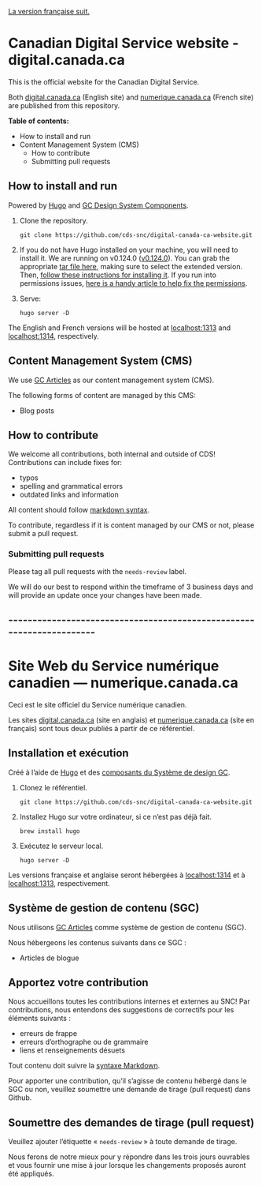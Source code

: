 [La version française suit.](#---------------------------------------------------------------------)

# Canadian Digital Service website - digital.canada.ca

This is the official website for the Canadian Digital Service. 

Both [digital.canada.ca](http://digital.canada.ca) (English site) and [numerique.canada.ca](http://numerique.canada.ca) (French site) are published from this repository.

**Table of contents:** 
* How to install and run
* Content Management System (CMS)
    * How to contribute
    * Submitting pull requests

## How to install and run

Powered by [Hugo](https://gohugo.io/) and [GC Design System Components](https://github.com/cds-snc/gcds-components).

1. Clone the repository.

   ```
   git clone https://github.com/cds-snc/digital-canada-ca-website.git
   ```

2. If you do not have Hugo installed on your machine, you will need to install it. We are running on v0.124.0 ([v0.124.0](https://github.com/gohugoio/hugo/releases/tag/v0.124.0)). You can grab the appropriate [tar file here](https://github.com/gohugoio/hugo/releases/tag/v0.124.0), making sure to select the extended version. Then, [follow these instructions for installing it](https://bwaycer.github.io/hugo_tutorial.hugo/tutorials/installing-on-mac/#from-tarball). If you run into permissions issues, [here is a handy article to help fix the permissions](https://codewithhugo.com/catalina-permission-command-line-fix/).

3. Serve:

   ```
   hugo server -D
   ```

The English and French versions will be hosted at [localhost:1313](http://localhost:1313) and [localhost:1314](http://localhost:1314), respectively.

## Content Management System (CMS)
We use [GC Articles](https://github.com/cds-snc/gc-articles) as our content management system (CMS). 

The following forms of content are managed by this CMS:
* Blog posts

## How to contribute

We welcome all contributions, both internal and outside of CDS! Contributions can include fixes for:
* typos
* spelling and grammatical errors
* outdated links and information 

All content should follow [markdown syntax](https://guides.github.com/features/mastering-markdown/).

To contribute, regardless if it is content managed by our CMS or not, please submit a pull request.

### Submitting pull requests

Please tag all pull requests with the `needs-review` label. 

We will do our best to respond within the timeframe of 3 business days and will provide an update once your changes have been made.

## ---------------------------------------------------------------------

# Site Web du Service numérique canadien — numerique.canada.ca

Ceci est le site officiel du Service numérique canadien.

Les sites [digital.canada.ca](http://digital.canada.ca/) (site en anglais) et [numerique.canada.ca](http://numerique.canada.ca/) (site en français) sont tous deux publiés à partir de ce référentiel.

## Installation et exécution

Créé à l’aide de [Hugo](https://gohugo.io/) et des [composants du Système de design GC](https://github.com/cds-snc/gcds-components).

1. Clonez le référentiel.

   ```
   git clone https://github.com/cds-snc/digital-canada-ca-website.git
   ```

2. Installez Hugo sur votre ordinateur, si ce n’est pas déjà fait.

   ```
   brew install hugo
   ```

3. Exécutez le serveur local.

   ```
   hugo server -D
   ```

Les versions française et anglaise seront hébergées à [localhost:1314](http://localhost:1314) et à [localhost:1313](http://localhost:1313), respectivement.

## Système de gestion de contenu (SGC)

Nous utilisons [GC Articles](https://github.com/cds-snc/gc-articles) comme système de gestion de contenu (SGC). 

Nous hébergeons les contenus suivants dans ce SGC :
* Articles de blogue

## Apportez votre contribution

Nous accueillons toutes les contributions internes et externes au SNC! Par contributions, nous entendons des suggestions de correctifs pour les éléments suivants :
* erreurs de frappe
* erreurs d’orthographe ou de grammaire
* liens et renseignements désuets 

Tout contenu doit suivre la [syntaxe Markdown](https://guides.github.com/features/mastering-markdown/).

Pour apporter une contribution, qu’il s’agisse de contenu hébergé dans le SGC ou non, veuillez soumettre une demande de tirage (pull request) dans Github.

## Soumettre des demandes de tirage (pull request)

Veuillez ajouter l’étiquette « `needs-review` » à toute demande de tirage. 

Nous ferons de notre mieux pour y répondre dans les trois jours ouvrables et vous fournir une mise à jour lorsque les changements proposés auront été appliqués.

